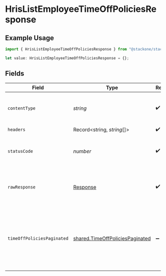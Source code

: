# HrisListEmployeeTimeOffPoliciesResponse

## Example Usage

```typescript
import { HrisListEmployeeTimeOffPoliciesResponse } from "@stackone/stackone-client-ts/sdk/models/operations";

let value: HrisListEmployeeTimeOffPoliciesResponse = {};
```

## Fields

| Field                                                                                     | Type                                                                                      | Required                                                                                  | Description                                                                               |
| ----------------------------------------------------------------------------------------- | ----------------------------------------------------------------------------------------- | ----------------------------------------------------------------------------------------- | ----------------------------------------------------------------------------------------- |
| `contentType`                                                                             | *string*                                                                                  | :heavy_check_mark:                                                                        | HTTP response content type for this operation                                             |
| `headers`                                                                                 | Record<string, *string*[]>                                                                | :heavy_check_mark:                                                                        | N/A                                                                                       |
| `statusCode`                                                                              | *number*                                                                                  | :heavy_check_mark:                                                                        | HTTP response status code for this operation                                              |
| `rawResponse`                                                                             | [Response](https://developer.mozilla.org/en-US/docs/Web/API/Response)                     | :heavy_check_mark:                                                                        | Raw HTTP response; suitable for custom response parsing                                   |
| `timeOffPoliciesPaginated`                                                                | [shared.TimeOffPoliciesPaginated](../../../sdk/models/shared/timeoffpoliciespaginated.md) | :heavy_minus_sign:                                                                        | The time off policies related to the employee with the given identifier were retrieved.   |
